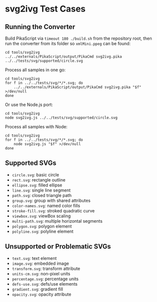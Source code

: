 # svg2ivg Test Cases

## Running the Converter
Build PikaScript via `timeout 180 ./build.sh` from the repository root, then run the converter from its folder so `xmlMini.ppeg` can be found:

```
cd tools/svg2ivg
../../externals/PikaScript/output/PikaCmd svg2ivg.pika ../../tests/svg/supported/circle.svg
```

Process all samples in one go:

```
cd tools/svg2ivg
for f in ../../tests/svg/*/*.svg; do
	../../externals/PikaScript/output/PikaCmd svg2ivg.pika "$f" >/dev/null
done
```

Or use the Node.js port:

```
cd tools/svg2ivg
node svg2ivg.js ../../tests/svg/supported/circle.svg
```

Process all samples with Node:

```
cd tools/svg2ivg
for f in ../../tests/svg/*/*.svg; do
	node svg2ivg.js "$f" >/dev/null
done
```

## Supported SVGs
- `circle.svg`: basic circle
- `rect.svg`: rectangle outline
- `ellipse.svg`: filled ellipse
- `line.svg`: single line segment
- `path.svg`: closed triangle path
- `group.svg`: group with shared attributes
- `color-names.svg`: named color fills
- `stroke-fill.svg`: stroked quadratic curve
- `viewbox.svg`: viewBox scaling
- `multi-path.svg`: multiple horizontal segments
- `polygon.svg`: polygon element
- `polyline.svg`: polyline element

## Unsupported or Problematic SVGs
- `text.svg`: text element
- `image.svg`: embedded image
- `transform.svg`: transform attribute
- `units-cm.svg`: non-pixel units
- `percentage.svg`: percentage units
- `defs-use.svg`: defs/use elements
- `gradient.svg`: gradient fill
- `opacity.svg`: opacity attribute
